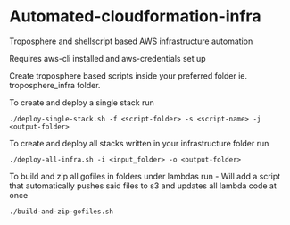 # Automated-cloudformation-infra
Troposphere and shellscript based AWS infrastructure automation


Requires aws-cli installed and aws-credentials set up

Create troposphere based scripts inside your preferred folder ie. troposphere_infra folder.

To create and deploy a single stack run

`./deploy-single-stack.sh -f <script-folder> -s <script-name> -j <output-folder>`

To create and deploy all stacks written in your infrastructure folder run

`./deploy-all-infra.sh -i <input_folder> -o <output-folder>`

To build and zip all gofiles in folders under lambdas run - Will add a script that automatically pushes said files to s3 and updates all lambda code at once

`./build-and-zip-gofiles.sh`
